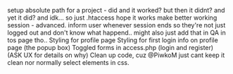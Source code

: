 setup absolute path for a project - did and it worked? but then it didnt? and yet it did? and idk... so just .htaccess hope it works
make better working session - advanced.
inform user whenever session ends so they're not just logged out and don't know what happend.. might also just add that in QA in tos page tho..
Styling for profile page
Styling for first login info on profile page (the popup box)
Toggled forms in access.php (login and register) (ASK UX for details on why)
Clean up code, cuz @PiwkoM just cant keep it clean nor normally select elements in css.